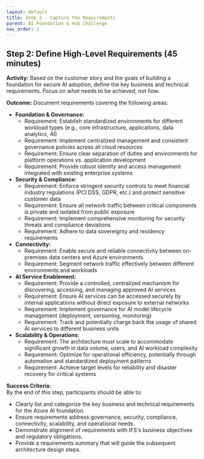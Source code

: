 ```yaml
---
layout: default
title: Step 2 - Capture the Requirements
parent: AI Foundation & Hub Challenge
nav_order: 2
---
```


## Step 2: Define High-Level Requirements (45 minutes)

**Activity:** Based on the customer story and the goals of building a foundation for secure AI adoption, define the key business and technical requirements. Focus on *what* needs to be achieved, not *how*.

**Outcome:** Document requirements covering the following areas:

* **Foundation & Governance:**
    * Requirement: Establish standardized environments for different workload types (e.g., core infrastructure, applications, data analytics, AI)
    * Requirement: Implement centralized management and consistent governance policies across all cloud resources
    * Requirement: Ensure clear separation of duties and environments for platform operations vs. application development
    * Requirement: Provide robust identity and access management integrated with existing enterprise systems
* **Security & Compliance:**
    * Requirement: Enforce stringent security controls to meet financial industry regulations (PCI DSS, GDPR, etc.) and protect sensitive customer data
    * Requirement: Ensure all network traffic between critical components is private and isolated from public exposure
    * Requirement: Implement comprehensive monitoring for security threats and compliance deviations
    * Requirement: Adhere to data sovereignty and residency requirements
* **Connectivity:**
    * Requirement: Enable secure and reliable connectivity between on-premises data centers and Azure environments
    * Requirement: Segment network traffic effectively between different environments and workloads
* **AI Service Enablement:**
    * Requirement: Provide a controlled, centralized mechanism for discovering, accessing, and managing approved AI services
    * Requirement: Ensure AI services can be accessed securely by internal applications without direct exposure to external networks
    * Requirement: Implement governance for AI model lifecycle management (deployment, versioning, monitoring)
    * Requirement: Track and potentially charge back the usage of shared AI services to different business units
* **Scalability & Operations:**
    * Requirement: The architecture must scale to accommodate significant growth in data volume, users, and AI workload complexity
    * Requirement: Optimize for operational efficiency, potentially through automation and standardized deployment patterns
    * Requirement: Achieve target levels for reliability and disaster recovery for critical systems

**Success Criteria:**  
By the end of this step, participants should be able to:
- Clearly list and categorize the key business and technical requirements for the Azure AI foundation.
- Ensure requirements address governance, security, compliance, connectivity, scalability, and operational needs.
- Demonstrate alignment of requirements with IFS's business objectives and regulatory obligations.
- Provide a requirements summary that will guide the subsequent architecture design steps.
